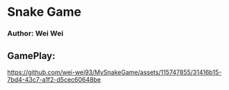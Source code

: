 # Snake Game

### Author: Wei Wei

## GamePlay: 
https://github.com/wei-wei93/MySnakeGame/assets/115747855/31416b15-7bd4-43c7-a1f2-d5cec60648be
